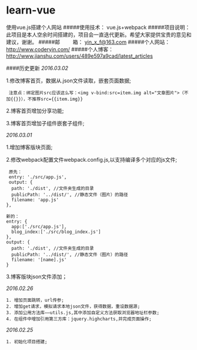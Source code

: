 # learn-vue
使用vue.js搭建个人网站
#####使用技术： vue.js+webpack
#####项目说明： 此项目是本人空余时间搭建的，项目会一直迭代更新。希望大家提供宝贵的意见和建议，谢谢。
#####邮&emsp;&emsp;&ensp;箱： yin_x_f@163.com
#####个人网站： http://www.coderyin.com/
#####个人博客： http://www.jianshu.com/users/489e597a9cad/latest_articles


####历史更新
  *2016.03.02*

  1.修改博客首页，数据从.json文件读取，嵌套页面数据;

     注意点：绑定图片src应该这么写：<img v-bind:src=item.img alt="文章图片">（不加{{}}），不推荐src={{item.img}}

  2.博客首页增加分享功能;

  3.博客首页增加子组件嵌套子组件;

  *2016.03.01*
  
  1.增加博客版块页面;

  2.修改webpack配置文件webpack.config.js,以支持编译多个对应的js文件;
     
     原先：
     entry: './src/app.js',
     output: {
      path: './dist', //文件夹生成的目录
      publicPath: '../dist/', //静态文件（图片）的路径
      filename: 'app.js'
    },
    
    新的：
    entry: {
      app:['./src/app.js'],
      blog_index:['./src/blog_index.js']
    },
    output: {
      path: './dist', //文件夹生成的目录
      publicPath: '../dist/', //静态文件（图片）的路径
      filename: '[name].js'
    }
 
  3.博客版块json文件添加；
  
  *2016.02.26*
  
  	1. 增加页面跳转，url传参;
  	2. 增加get请求，模拟请求本地json文件，获得数据，重设数据源;
  	3. 添加公用方法库——utils.js,其中添加自定义方法获取浏览器地址栏参数;
  	4. 在组件中增加引用第三方库：jquery.highcharts,并完成页面操作;
  
  *2016.02.25*

  	1. 初始化项目搭建;
